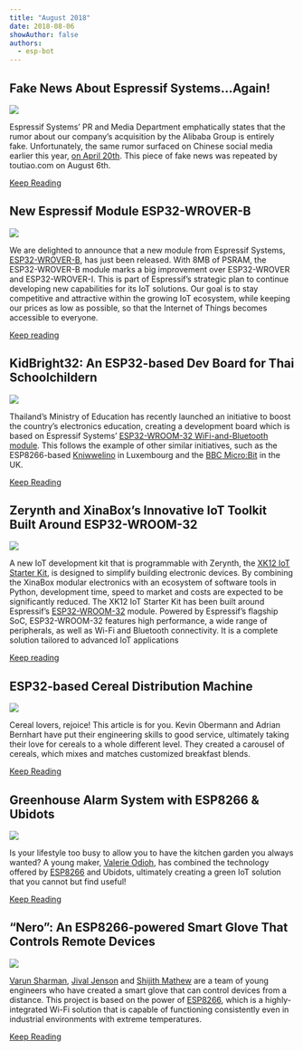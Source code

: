 ```yaml
---
title: "August 2018"
date: 2018-08-06
showAuthor: false
authors: 
  - esp-bot
---
```

## Fake News About Espressif Systems…Again!

![](https://miro.medium.com/v2/resize:fit:640/format:webp/0*Fz2lr5y6PJOqbmsp.png)

Espressif Systems’ PR and Media Department emphatically states that the rumor about our company’s acquisition by the Alibaba Group is entirely fake. Unfortunately, the same rumor surfaced on Chinese social media earlier this year, [on April 20th](https://www.espressif.com/en/media_overview/news/fake-news-about-espressif-systems?position=16&list=OaSXa-LfZyPKju7Wax3Dvue4Ar9dYpymSyB_fHaR4TM). This piece of fake news was repeated by toutiao.com on August 6th.

[Keep Reading](https://www.espressif.com/en/media_overview/news/fake-news-about-espressif-systems%E2%80%A6again?position=0&list=udSq_U0DkqhVjd-kYj3jb6D3Z9mE6UoP1QvaTkBhJpU)

## New Espressif Module ESP32-WROVER-B

![](https://miro.medium.com/v2/resize:fit:640/format:webp/0*nApLLuDJNM1hkFF_.jpg)

We are delighted to announce that a new module from Espressif Systems, [ESP32-WROVER-B](https://www.espressif.com/sites/default/files/documentation/esp32-wrover-b_datasheet_en.pdf), has just been released. With 8MB of PSRAM, the ESP32-WROVER-B module marks a big improvement over ESP32-WROVER and ESP32-WROVER-I. This is part of Espressif’s strategic plan to continue developing new capabilities for its IoT solutions. Our goal is to stay competitive and attractive within the growing IoT ecosystem, while keeping our prices as low as possible, so that the Internet of Things becomes accessible to everyone.

[Keep reading](https://www.espressif.com/en/media_overview/news/new-espressif-module-esp32-wrover-b?position=1&list=udSq_U0DkqhVjd-kYj3jb6D3Z9mE6UoP1QvaTkBhJpU)

## KidBright32: An ESP32-based Dev Board for Thai Schoolchildern

![](https://miro.medium.com/v2/resize:fit:640/format:webp/0*3LeW4bajsyjynITk.jpg)

Thailand’s Ministry of Education has recently launched an initiative to boost the country’s electronics education, creating a development board which is based on Espressif Systems’ [ESP32-WROOM-32 WiFi-and-Bluetooth module](https://www.espressif.com/en/products/hardware/esp-wroom-32/overview). This follows the example of other similar initiatives, such as the ESP8266-based [Kniwwelino](https://www.espressif.com/en/media_overview/news/kniwwelino-esp8266-based-dev-kit-children?position=5&list=hrP0fF3EwY6zPrgAtzutEQMtfFDSdjLXkNqyBm57J_g) in Luxembourg and the [BBC Micro:Bit](https://www.cnx-software.com/2015/07/07/bbc-micro-bit-educational-board-features-an-arm-cortex-m0-mcu/) in the UK.

[Keep Reading](https://www.espressif.com/en/media_overview/news/kidbright32-esp32-based-dev-board-thai-schoolchildren?position=2&list=udSq_U0DkqhVjd-kYj3jb6D3Z9mE6UoP1QvaTkBhJpU)

## Zerynth and XinaBox’s Innovative IoT Toolkit Built Around ESP32-WROOM-32

![](https://miro.medium.com/v2/resize:fit:640/format:webp/0*_KM2RJCFsD6pi8St.jpg)

A new IoT development kit that is programmable with Zerynth, the [XK12 IoT Starter Kit](https://www.zerynth.com/blog/zerynth-and-xinabox-partnership-brings-an-innovative-iot-toolkit/), is designed to simplify building electronic devices. By combining the XinaBox modular electronics with an ecosystem of software tools in Python, development time, speed to market and costs are expected to be significantly reduced. The XK12 IoT Starter Kit has been built around Espressif’s [ESP32-WROOM-32](https://www.espressif.com/en/products/hardware/esp-wroom-32/overview) module. Powered by Espressif’s flagship SoC, ESP32-WROOM-32 features high performance, a wide range of peripherals, as well as Wi-Fi and Bluetooth connectivity. It is a complete solution tailored to advanced IoT applications

[Keep reading](https://www.espressif.com/en/media_overview/news/zerynth-and-xinabox%E2%80%99s-innovative-iot-toolkit-built-around-esp32-wroom-32?position=3&list=udSq_U0DkqhVjd-kYj3jb6D3Z9mE6UoP1QvaTkBhJpU)

## ESP32-based Cereal Distribution Machine

![](https://miro.medium.com/v2/resize:fit:640/format:webp/1*a4iKIWdhkIt0hvi1uPX8ZA.png)

Cereal lovers, rejoice! This article is for you. Kevin Obermann and Adrian Bernhart have put their engineering skills to good service, ultimately taking their love for cereals to a whole different level. They created a carousel of cereals, which mixes and matches customized breakfast blends.

[Keep Reading](https://www.espressif.com/en/media_overview/news/esp32-based-cereal-distribution-machine?position=4&list=udSq_U0DkqhVjd-kYj3jb6D3Z9mE6UoP1QvaTkBhJpU)

## Greenhouse Alarm System with ESP8266 & Ubidots

![](https://miro.medium.com/v2/resize:fit:640/format:webp/0*Wz6_URPmyjky4Jgp.jpg)

Is your lifestyle too busy to allow you to have the kitchen garden you always wanted? A young maker, [Valerie Odioh](https://www.hackster.io/valerie-odioh), has combined the technology offered by [ESP8266](https://www.espressif.com/en/products/hardware/esp8266ex/overview) and Ubidots, ultimately creating a green IoT solution that you cannot but find useful!

[Keep Reading](https://www.espressif.com/en/media_overview/news/greenhouse-alarm-system-esp8266-ubidots?position=5&list=udSq_U0DkqhVjd-kYj3jb6D3Z9mE6UoP1QvaTkBhJpU)

## “Nero”: An ESP8266-powered Smart Glove That Controls Remote Devices

![](https://miro.medium.com/v2/resize:fit:640/format:webp/1*6JeXv-tNmc3GOXknmfog9w.png)

[Varun Sharman](https://www.hackster.io/varunsharman), [Jival Jenson](https://www.hackster.io/jival-jenson) and [Shijith Mathew](https://www.hackster.io/shijith-mathew) are a team of young engineers who have created a smart glove that can control devices from a distance. This project is based on the power of [ESP8266](https://www.espressif.com/en/products/hardware/esp8266ex/overview), which is a highly-integrated Wi-Fi solution that is capable of functioning consistently even in industrial environments with extreme temperatures.

[Keep Reading](https://www.espressif.com/en/media_overview/news/%E2%80%9Cnero%E2%80%9D-esp8266-powered-smart-glove-controls-remote-devices?position=6&list=udSq_U0DkqhVjd-kYj3jb6D3Z9mE6UoP1QvaTkBhJpU)
